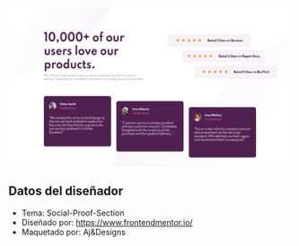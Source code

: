 <p><img src="assets/presentation.png" width="700"></p>

## Datos del diseñador

- Tema: Social-Proof-Section
- Diseñado por: https://www.frontendmentor.io/
- Maquetado por: Aj&Designs
